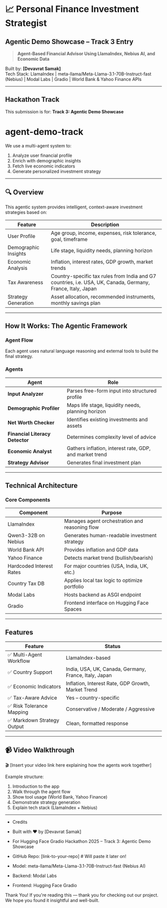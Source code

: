 # 📈 Personal Finance Investment Strategist
## Agentic Demo Showcase – Track 3 Entry

> **Agent-Based Financial Advisor Using LlamaIndex, Nebius AI, and Economic Data**

Built by: **[Devavrat Samak]**  
Tech Stack: LlamaIndex | meta-llama/Meta-Llama-3.1-70B-Instruct-fast (Nebius) | Modal Labs | Gradio | World Bank & Yahoo Finance APIs

---

## Hackathon Track

This submission is for:
**Track 3: Agentic Demo Showcase**
# agent-demo-track
We use a multi-agent system to:
1. Analyze user financial profile
2. Enrich with demographic insights
3. Fetch live economic indicators
4. Generate personalized investment strategy

---

## 🔍 Overview

This agentic system provides intelligent, context-aware investment strategies based on:

| Feature | Description |
|--------|-------------|
| User Profile | Age group, income, expenses, risk tolerance, goal, timeframe |
| Demographic Insights | Life stage, liquidity needs, planning horizon |
| Economic Analysis | Inflation, interest rates, GDP growth, market trends |
| Tax Awareness | Country-specific tax rules from India and G7 countries, i.e. USA, UK, Canada, Germany, France, Italy, Japan |
| Strategy Generation | Asset allocation, recommended instruments, monthly savings plan |

---

## How It Works: The Agentic Framework

### Agent Flow

Each agent uses natural language reasoning and external tools to build the final strategy.

### Agents

| Agent | Role |
|-------|------|
| **Input Analyzer** | Parses free-form input into structured profile |
| **Demographic Profiler** | Maps life stage, liquidity needs, planning horizon |
| **Net Worth Checker** | Identifies existing investments and assets |
| **Financial Literacy Detector** | Determines complexity level of advice |
| **Economic Analyst** | Gathers inflation, interest rate, GDP, and market trend |
| **Strategy Advisor** | Generates final investment plan |

---

## Technical Architecture

### Core Components

| Component | Purpose |
|----------|----------|
| LlamaIndex | Manages agent orchestration and reasoning flow |
| Qwen3-32B on Nebius | Generates human-readable investment strategy |
| World Bank API | Provides inflation and GDP data |
| Yahoo Finance | Detects market trend (bullish/bearish) |
| Hardcoded Interest Rates | For major countries (USA, India, UK, etc.) |
| Country Tax DB | Applies local tax logic to optimize portfolio |
| Modal Labs | Hosts backend as ASGI endpoint |
| Gradio | Frontend interface on Hugging Face Spaces |

---

## Features

| Feature | Status |
|--------|--------|
| ✅ Multi-Agent Workflow | LlamaIndex-based |
| ✅ Country Support | India, USA, UK, Canada, Germany, France, Italy, Japan |
| ✅ Economic Indicators | Inflation, Interest Rate, GDP Growth, Market Trend |
| ✅ Tax-Aware Advice | Yes – country-specific |
| ✅ Risk Tolerance Mapping | Conservative / Moderate / Aggressive |
| ✅ Markdown Strategy Output | Clean, formatted response |
---

## 📹 Video Walkthrough

🎬 [Insert your video link here explaining how the agents work together]

Example structure:
1. Introduction to the app
2. Walk through the agent flow
3. Show tool usage (World Bank, Yahoo Finance)
4. Demonstrate strategy generation
5. Explain tech stack (LlamaIndex + Nebius)

---
- Credits
- Built with ❤️ by [Devavrat Samak]
- For Hugging Face Gradio Hackathon 2025 – Track 3: Agentic Demo Showcase

- GitHub Repo: [link-to-your-repo]   # Will paste it later on!
- Model: meta-llama/Meta-Llama-3.1-70B-Instruct-fast (Nebius AI)
- Backend: Modal Labs
- Frontend: Hugging Face Gradio

Thank You!
If you're reading this — thank you for checking out our project. We hope you found it insightful and well-built.

